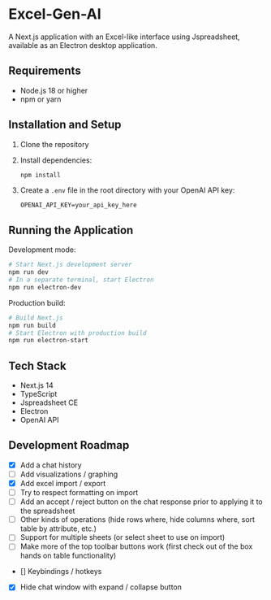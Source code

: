 # Excel-Gen-AI

A Next.js application with an Excel-like interface using Jspreadsheet, available as an Electron desktop application.

## Requirements

- Node.js 18 or higher
- npm or yarn

## Installation and Setup

1. Clone the repository

2. Install dependencies:
   ```bash
   npm install
   ```

3. Create a `.env` file in the root directory with your OpenAI API key:
   ```
   OPENAI_API_KEY=your_api_key_here
   ```

## Running the Application

Development mode:
```bash
# Start Next.js development server
npm run dev
# In a separate terminal, start Electron
npm run electron-dev
```

Production build:
```bash
# Build Next.js
npm run build
# Start Electron with production build
npm run electron-start
```

## Tech Stack

- Next.js 14
- TypeScript
- Jspreadsheet CE
- Electron
- OpenAI API


## Development Roadmap
- [x] Add a chat history
- [ ] Add visualizations / graphing
- [x] Add excel import / export
- [ ] Try to respect formatting on import
- [ ] Add an accept / reject button on the chat response prior to applying it to the spreadsheet
- [ ] Other kinds of operations (hide rows where, hide columns where, sort table by attribute, etc.)
- [ ] Support for multiple sheets (or select sheet to use on import)
- [ ] Make more of the top toolbar buttons work (first check out of the box hands on table functionality)
- [] Keybindings / hotkeys
- [x] Hide chat window with expand / collapse button
